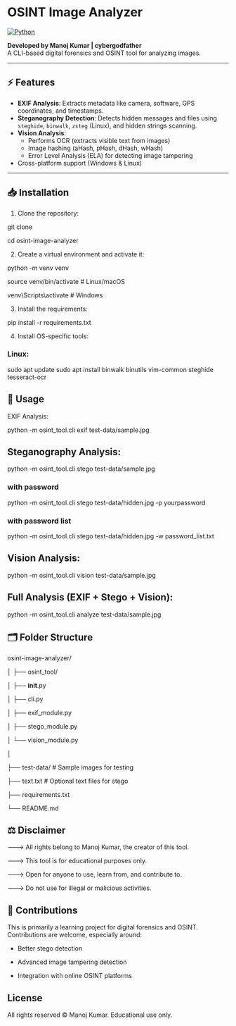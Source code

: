 # OSINT Image Analyzer

[![Python](https://img.shields.io/badge/python-3.10+-blue)](https://www.python.org/)

**Developed by Manoj Kumar | cybergodfather**  
A CLI-based digital forensics and OSINT tool for analyzing images.

---

## ⚡ Features

- **EXIF Analysis**: Extracts metadata like camera, software, GPS coordinates, and timestamps.
- **Steganography Detection**: Detects hidden messages and files using `steghide`, `binwalk`, `zsteg` (Linux), and hidden strings scanning.
- **Vision Analysis**:
  - Performs OCR (extracts visible text from images)
  - Image hashing (aHash, pHash, dHash, wHash)
  - Error Level Analysis (ELA) for detecting image tampering
- Cross-platform support (Windows & Linux)

---

## 📥 Installation

1. Clone the repository:

git clone 

cd osint-image-analyzer

  2. Create a virtual environment and activate it:

python -m venv venv

source venv/bin/activate  # Linux/macOS

venv\Scripts\activate     # Windows

  3. Install the requirements:

pip install -r requirements.txt

  4. Install OS-specific tools:

### Linux:

sudo apt update
sudo apt install binwalk binutils vim-common steghide tesseract-ocr


## 🚀 Usage

EXIF Analysis: 

python -m osint_tool.cli exif test-data/sample.jpg

## Steganography Analysis:

python -m osint_tool.cli stego test-data/sample.jpg
### with password
python -m osint_tool.cli stego test-data/hidden.jpg -p yourpassword
### with password list
python -m osint_tool.cli stego test-data/hidden.jpg -w password_list.txt

## Vision Analysis:

python -m osint_tool.cli vision test-data/sample.jpg

## Full Analysis (EXIF + Stego + Vision):

python -m osint_tool.cli analyze test-data/sample.jpg

## 🗂 Folder Structure

osint-image-analyzer/

│
├── osint_tool/

│   ├── __init__.py

│   ├── cli.py

│   ├── exif_module.py

│   ├── stego_module.py

│   └── vision_module.py

│

├── test-data/       # Sample images for testing

├── text.txt         # Optional text files for stego

├── requirements.txt

└── README.md

## ⚖️ Disclaimer

---> All rights belong to Manoj Kumar, the creator of this tool.

---> This tool is for educational purposes only.

---> Open for anyone to use, learn from, and contribute to.

---> Do not use for illegal or malicious activities.

## 🤝 Contributions

This is primarily a learning project for digital forensics and OSINT. Contributions are welcome, especially around:

* Better stego detection

* Advanced image tampering detection

* Integration with online OSINT platforms

## License

All rights reserved © Manoj Kumar. Educational use only.





